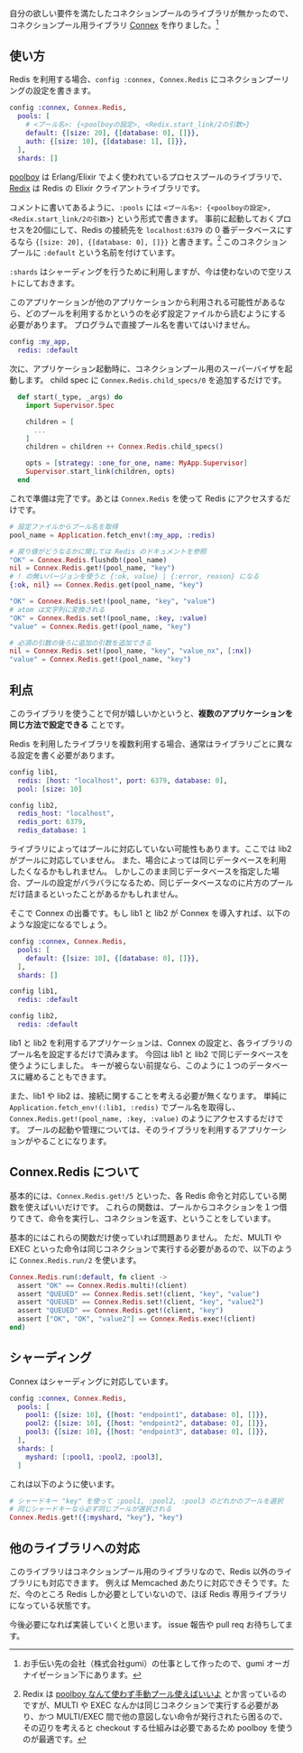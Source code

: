 自分の欲しい要件を満たしたコネクションプールのライブラリが無かったので、コネクションプール用ライブラリ [Connex](https://hex.pm/packages/connex) を作りました。[^1]

[^1]: お手伝い先の会社（株式会社gumi）の仕事として作ったので、gumi オーガナイゼーション下にあります。

## 使い方

Redis を利用する場合、`config :connex, Connex.Redis` にコネクションプーリングの設定を書きます。

```elixir:config/config.exs
config :connex, Connex.Redis,
  pools: [
    # <プール名>: {<poolboyの設定>, <Redix.start_link/2の引数>}
    default: {[size: 20], {[database: 0], []}},
    auth: {[size: 10], {[database: 1], []}},
  ],
  shards: []
```

[poolboy](https://github.com/devinus/poolboy) は Erlang/Elixir でよく使われているプロセスプールのライブラリで、[Redix](https://github.com/whatyouhide/redix) は Redis の Elixir クライアントライブラリです。

コメントに書いてあるように、`:pools` には `<プール名>: {<poolboyの設定>, <Redix.start_link/2の引数>}` という形式で書きます。
事前に起動しておくプロセスを20個にして、Redis の接続先を `localhost:6379` の 0 番データベースにするなら `{[size: 20], {[database: 0], []}}` と書きます。[^2]
このコネクションプールに `:default` という名前を付けています。

[^2]: Redix は [poolboy なんて使わず手動プール使えばいいよ](https://hexdocs.pm/redix/real-world-usage.html#pooling-strategies) とか言っているのですが、MULTI や EXEC なんかは同じコネクションで実行する必要があり、かつ MULTI/EXEC 間で他の意図しない命令が発行されたら困るので、その辺りを考えると checkout する仕組みは必要であるため poolboy を使うのが最適です。

`:shards` はシャーディングを行うために利用しますが、今は使わないので空リストにしておきます。

このアプリケーションが他のアプリケーションから利用される可能性があるなら、どのプールを利用するかというのを必ず設定ファイルから読むようにする必要があります。
プログラムで直接プール名を書いてはいけません。

```elixir
config :my_app,
  redis: :default
```

次に、アプリケーション起動時に、コネクションプール用のスーパーバイザを起動します。
child spec に `Connex.Redis.child_specs/0` を追加するだけです。

```elixir
  def start(_type, _args) do
    import Supervisor.Spec

    children = [
      ...
    ]
    children = children ++ Connex.Redis.child_specs()

    opts = [strategy: :one_for_one, name: MyApp.Supervisor]
    Supervisor.start_link(children, opts)
  end
```

これで準備は完了です。あとは `Connex.Redis` を使って Redis にアクセスするだけです。

```elixir
# 設定ファイルからプール名を取得
pool_name = Application.fetch_env!(:my_app, :redis)

# 戻り値がどうなるかに関しては Redis のドキュメントを参照
"OK" = Connex.Redis.flushdb!(pool_name)
nil = Connex.Redis.get!(pool_name, "key")
# ! の無いバージョンを使うと {:ok, value} | {:error, reason} になる
{:ok, nil} == Connex.Redis.get(pool_name, "key")

"OK" = Connex.Redis.set!(pool_name, "key", "value")
# atom は文字列に変換される
"OK" = Connex.Redis.set!(pool_name, :key, :value)
"value" = Connex.Redis.get!(pool_name, "key")

# 必須の引数の後ろに追加の引数を追加できる
nil = Connex.Redis.set!(pool_name, "key", "value_nx", [:nx])
"value" = Connex.Redis.get!(pool_name, "key")
```

## 利点

このライブラリを使うことで何が嬉しいかというと、**複数のアプリケーションを同じ方法で設定できる** ことです。

Redis を利用したライブラリを複数利用する場合、通常はライブラリごとに異なる設定を書く必要があります。

```elixir
config lib1,
  redis: [host: "localhost", port: 6379, database: 0],
  pool: [size: 10]

config lib2,
  redis_host: "localhost",
  redis_port: 6379,
  redis_database: 1
```

ライブラリによってはプールに対応していない可能性もあります。ここでは lib2 がプールに対応していません。
また、場合によっては同じデータベースを利用したくなるかもしれません。
しかしこのまま同じデータベースを指定した場合、プールの設定がバラバラになるため、同じデータベースなのに片方のプールだけ詰まるといったことがあるかもしれません。

そこで Connex の出番です。もし lib1 と lib2 が Connex を導入すれば、以下のような設定になるでしょう。

```elixir
config :connex, Connex.Redis,
  pools: [
    default: {[size: 10], {[database: 0], []}},
  ],
  shards: []

config lib1,
  redis: :default

config lib2,
  redis: :default
```

lib1 と lib2 を利用するアプリケーションは、Connex の設定と、各ライブラリのプール名を設定するだけで済みます。
今回は lib1 と lib2 で同じデータベースを使うようにしました。
キーが被らない前提なら、このように１つのデータベースに纏めることもできます。

また、lib1 や lib2 は、接続に関することを考える必要が無くなります。
単純に `Application.fetch_env!(:lib1, :redis)` でプール名を取得し、`Connex.Redis.get!(pool_name, :key, :value)` のようにアクセスするだけです。
プールの起動や管理については、そのライブラリを利用するアプリケーションがやることになります。

## Connex.Redis について

基本的には、`Connex.Redis.get!/5` といった、各 Redis 命令と対応している関数を使えばいいだけです。
これらの関数は、プールからコネクションを１つ借りてきて、命令を実行し、コネクションを返す、ということをしています。

基本的にはこれらの関数だけ使っていれば問題ありません。
ただ、MULTI や EXEC といった命令は同じコネクションで実行する必要があるので、以下のように `Connex.Redis.run/2` を使います。

```elixir
Connex.Redis.run(:default, fn client ->
  assert "OK" == Connex.Redis.multi!(client)
  assert "QUEUED" == Connex.Redis.set!(client, "key", "value")
  assert "QUEUED" == Connex.Redis.set!(client, "key", "value2")
  assert "QUEUED" == Connex.Redis.get!(client, "key")
  assert ["OK", "OK", "value2"] == Connex.Redis.exec!(client)
end)
```

## シャーディング

Connex はシャーディングに対応しています。

```elixir
config :connex, Connex.Redis,
  pools: [
    pool1: {[size: 10], {[host: "endpoint1", database: 0], []}},
    pool2: {[size: 10], {[host: "endpoint2", database: 0], []}},
    pool3: {[size: 10], {[host: "endpoint3", database: 0], []}},
  ],
  shards: [
    myshard: [:pool1, :pool2, :pool3],
  ]
```

これは以下のように使います。

```elixir
# シャードキー "key" を使って :pool1, :pool2, :pool3 のどれかのプールを選択
# 同じシャードキーなら必ず同じプールが選択される
Connex.Redis.get!({:myshard, "key"}, "key")
```

## 他のライブラリへの対応

このライブラリはコネクションプール用のライブラリなので、Redis 以外のライブラリにも対応できます。
例えば Memcached あたりに対応できそうです。ただ、今のところ Redis しか必要としていないので、ほぼ Redis 専用ライブラリになっている状態です。

今後必要になれば実装していくと思います。
issue 報告や pull req お待ちしてます。
